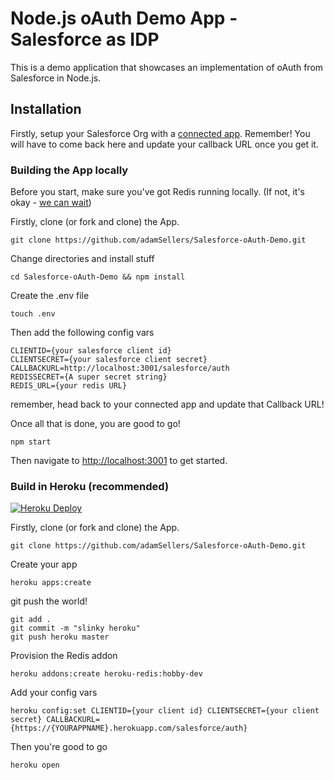 # Node.js oAuth Demo App - Salesforce as IDP
This is a demo application that showcases an implementation of oAuth from Salesforce in Node.js. 

## Installation
Firstly, setup your Salesforce Org with a [connected app](https://trailhead.salesforce.com/en/projects/workshop-electric-imp/steps/connected-app-setup). Remember! You will have to come back here and update your callback URL once you get it. 

### Building the App locally
Before you start, make sure you've got Redis running locally. (If not, it's okay - [we can wait](https://redis.io/topics/quickstart))

Firstly, clone (or fork and clone) the App.
````
git clone https://github.com/adamSellers/Salesforce-oAuth-Demo.git
````
Change directories and install stuff
````
cd Salesforce-oAuth-Demo && npm install
````
Create the .env file
````
touch .env
````
Then add the following config vars
````
CLIENTID={your salesforce client id}
CLIENTSECRET={your salesforce client secret}
CALLBACKURL=http://localhost:3001/salesforce/auth
REDISSECRET={A super secret string}
REDIS_URL={your redis URL}
````
remember, head back to your connected app and update that Callback URL!

Once all that is done, you are good to go!
````
npm start
````
Then navigate to [http://localhost:3001](http://localhost:3001) to get started.

### Build in Heroku (recommended)

[![Heroku Deploy](https://www.herokucdn.com/deploy/button.svg)](https://heroku.com/deploy?template=https://github.com/herokumx-team/Salesforce-oAuth-Demo) 

Firstly, clone (or fork and clone) the App.
````
git clone https://github.com/adamSellers/Salesforce-oAuth-Demo.git
````
Create your app
````
heroku apps:create
````
git push the world!
````
git add .
git commit -m "slinky heroku"
git push heroku master
````
Provision the Redis addon
````
heroku addons:create heroku-redis:hobby-dev
````

Add your config vars
````
heroku config:set CLIENTID={your client id} CLIENTSECRET={your client secret} CALLBACKURL={https://{YOURAPPNAME}.herokuapp.com/salesforce/auth}
````
Then you're good to go
````
heroku open
````

